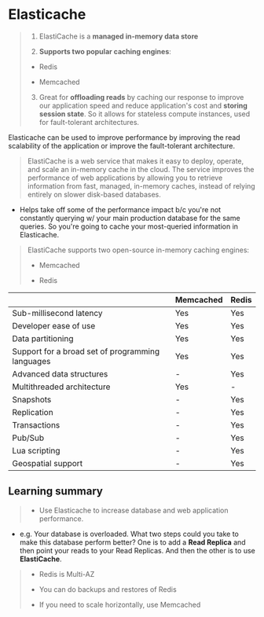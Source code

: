 # Elasticache

> 1. ElastiCache is a **managed in-memory data store**
>
> 2. **Supports two popular caching engines**:
>
>   * Redis
>
>   * Memcached
>
> 3. Great for **offloading reads** by caching our response to improve our application speed and reduce application's cost and **storing session state**. So it allows for stateless compute instances, used for fault-tolerant architectures.

Elasticache can be used to improve performance by improving the read scalability of the application or improve the fault-tolerant architecture.

> ElastiCache is a web service that makes it easy to deploy, operate, and scale an in-memory cache in the cloud. The service improves the performance of web applications by allowing you to retrieve information from fast, managed, in-memory caches, instead of relying entirely on slower disk-based databases.

* Helps take off some of the performance impact b/c you're not constantly querying w/ your main production database for the same queries. So you're going to cache your most-queried information in Elasticache.

> ElastiCache supports two open-source in-memory caching engines:
>
> * Memcached
>
> * Redis

|                                                  | **Memcached** | **Redis** |
|--------------------------------------------------|---------------|-----------|
| Sub-millisecond latency                          | Yes           | Yes       |
| Developer ease of use                            | Yes           | Yes       |
| Data partitioning                                | Yes           | Yes       |
| Support for a broad set of programming languages | Yes           | Yes       |
| Advanced data structures                         | -             | Yes       |
| Multithreaded architecture                       | Yes           | -         |
| Snapshots                                        | -             | Yes       |
| Replication                                      | -             | Yes       |
| Transactions                                     | -             | Yes       |
| Pub/Sub                                          | -             | Yes       |
| Lua scripting                                    | -             | Yes       |
| Geospatial support                               | -             | Yes       |

## Learning summary

> * Use Elasticache to increase database and web application performance.

* e.g. Your database is overloaded. What two steps could you take to make this database perform better? One is to add a **Read Replica** and then point your reads to your Read Replicas. And then the other is to use **ElastiCache**.

> * Redis is Multi-AZ
>
> * You can do backups and restores of Redis
>
> * If you need to scale horizontally, use Memcached
